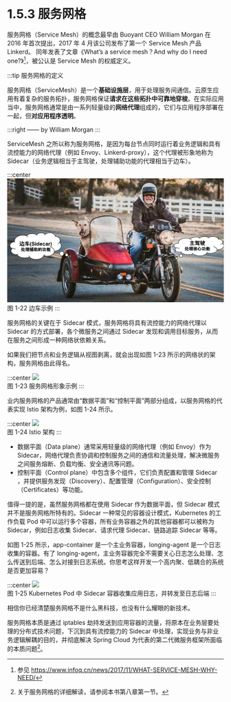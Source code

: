 # 1.5.3 服务网格

服务网格（Service Mesh）的概念最早由 Buoyant CEO William Morgan 在 2016 年首次提出，2017 年 4 月该公司发布了第一个 Service Mesh 产品 Linkerd。 同年发表了文章《What’s a service mesh？And why do I need one?》[^1]，被公认是 Service Mesh 的权威定义。

:::tip 服务网格的定义

服务网格（ServiceMesh）是一个**基础设施层**，用于处理服务间通信。云原生应用有着复杂的服务拓扑，服务网格保证**请求在这些拓扑中可靠地穿梭**。在实际应用当中，服务网格通常是由一系列轻量级的**网络代理**组成的，它们与应用程序部署在一起，但**对应用程序透明**。

:::right
—— by William Morgan
:::

ServiceMesh 之所以称为服务网格，是因为每台节点同时运行着业务逻辑和具有流控能力的网络代理（例如 Envoy、Linkerd-proxy），这个代理被形象地称为 Sidecar（业务逻辑相当于主驾驶，处理辅助功能的代理相当于边车）。

:::center
  ![](../assets/sidecar-example.jpg)<br/>
  图 1-22 边车示例
:::

服务网格的关键在于 Sidecar 模式，服务网格将具有流控能力的网络代理以 Sidecar 的方式部署，各个微服务之间通过 Sidecar 发现和调用目标服务，从而在服务之间形成一种网络状依赖关系。

如果我们把节点和业务逻辑从视图剥离，就会出现如图 1-23 所示的网络状的架构，服务网格由此得名。

:::center
  ![](../assets/service-mesh.png)<br/>
  图 1-23 服务网格形象示例
:::

业内服务网格的产品通常由“数据平面”和“控制平面”两部分组成，以服务网格的代表实现 Istio 架构为例，如图 1-24 所示。

:::center
  ![](../assets/service-mesh-arc.svg)<br/>
  图 1-24 Istio 架构
:::

- 数据平面（Data plane）通常采用轻量级的网络代理（例如 Envoy）作为 Sidecar，网络代理负责协调和控制服务之间的通信和流量处理，解决微服务之间服务熔断、负载均衡、安全通讯等问题。
- 控制平面（Control plane）中包含多个组件，它们负责配置和管理 Sidecar ，并提供服务发现（Discovery）、配置管理（Configuration）、安全控制（Certificates）等功能。


值得一提的是，虽然服务网格都在使用 Sidecar 作为数据平面，但 Sidecar 模式并不是服务网格所特有的。Sidecar 一种常见的容器设计模式，Kubernetes 的工作负载 Pod 中可以运行多个容器，所有业务容器之外的其他容器都可以被称为 Sidecar，例如日志收集 Sidecar、请求代理 Sidecar、链路追踪 Sidecar 等等。

如图 1-25 所示，app-container 是一个主业务容器，longing-agent 是一个日志收集的容器。有了 longing-agent，主业务容器完全不需要关心日志怎么处理、怎么传送到后端、怎么对接到日志系统。你思考这样开发一个高内聚、低耦合的系统是否更加容易？

:::center
  ![](../assets/k8s-sidecar.png)<br/>
  图 1-25 Kubernetes Pod 中 Sidecar 容器收集应用日志，并转发至日志后端
:::

相信你已经清楚服务网格不是什么黑科技，也没有什么耀眼的新技术。

服务网格本质是通过 iptables 劫持发送到应用容器的流量，将原本在业务层要处理的分布式技术问题，下沉到具有流控能力的 Sidecar 中处理，实现业务与非业务逻辑解耦的目的，并彻底解决 Spring Cloud 为代表的第二代微服务框架所面临的本质问题[^2]。


[^1]: 参见 https://www.infoq.cn/news/2017/11/WHAT-SERVICE-MESH-WHY-NEED/
[^2]: 关于服务网格的详细解读，请参阅本书第八章第一节。

[^3]: 参见 https://istio.io/v1.15/blog/2021/proxyless-grpc/
[^4]: 参见 https://istio.io/latest/zh/blog/2023/ambient-merged-istio-main/
 
